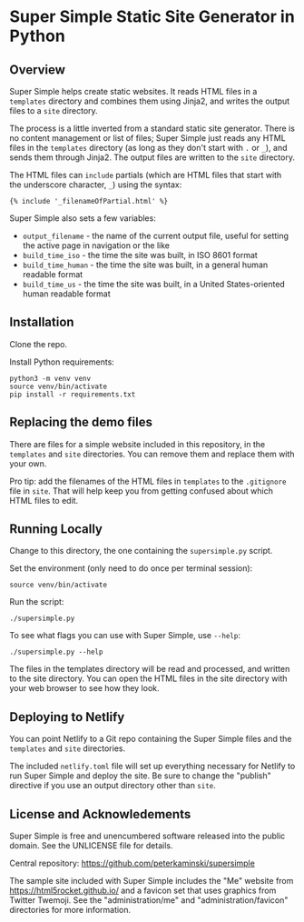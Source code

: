 # Super Simple Static Site Generator in Python

## Overview

Super Simple helps create static websites.  It reads HTML files in a `templates` directory and combines them using Jinja2, and writes the output files to a `site` directory.

The process is a little inverted from a standard static site generator.  There is no content management or list of files; Super Simple just reads any HTML files in the `templates` directory (as long as they don't start with `.` or `_`), and sends them through Jinja2.  The output files are written to the `site` directory.

The HTML files can `include` partials (which are HTML files that start with the underscore character,  `_`) using the syntax:

```
{% include '_filenameOfPartial.html' %}
```

Super Simple also sets a few variables:

- `output_filename` - the name of the current output file, useful for setting the active page in navigation or the like
- `build_time_iso` - the time the site was built, in ISO 8601 format
- `build_time_human` - the time the site was built, in a general human readable format
- `build_time_us` - the time the site was built, in a United States-oriented human readable format

## Installation

Clone the repo.

Install Python requirements:

```shell
python3 -m venv venv
source venv/bin/activate
pip install -r requirements.txt
```

## Replacing the demo files

There are files for a simple website included in this repository, in the `templates` and `site` directories. You can remove them and replace them with your own.

Pro tip: add the filenames of the HTML files in `templates` to the `.gitignore` file in `site`. That will help keep you from getting confused about which HTML files to edit.

## Running Locally

Change to this directory, the one containing the `supersimple.py` script.

Set the environment (only need to do once per terminal session):

```shell
source venv/bin/activate
```

Run the script:

```shell
./supersimple.py
```

To see what flags you can use with Super Simple, use `--help`:

```shell
./supersimple.py --help
```

The files in the templates directory will be read and processed, and written to the site directory.  You can open the HTML files in the site directory with your web browser to see how they look.

## Deploying to Netlify

You can point Netlify to a Git repo containing the Super Simple files and the `templates` and `site` directories.

The included `netlify.toml` file will set up everything necessary for Netlify to run Super Simple and deploy the site.  Be sure to change the "publish" directive if you use an output directory other than `site`.

## License and Acknowledements

Super Simple is free and unencumbered software released into the public domain. See the UNLICENSE file for details.

Central repository: <https://github.com/peterkaminski/supersimple>

The sample site included with Super Simple includes the "Me" website from https://html5rocket.github.io/ and a favicon set that uses graphics from Twitter Twemoji.  See the "administration/me" and "administration/favicon" directories for more information.
